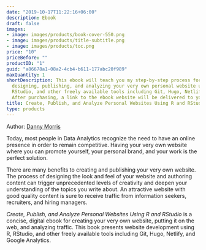 ```yaml
---
date: "2019-10-17T11:22:16+06:00"
description: Ebook
draft: false
images:
- image: images/products/book-cover-550.png
- image: images/products/title-subtitle.png
- image: images/products/toc.png
price: "10"
priceBefore: ""
productID: "1"
guid: "a86678a1-08a2-4cb4-b611-177abc20f989"
maxQuantity: 1
shortDescription: This ebook will teach you my step-by-step process for creating, 
  designing, publishing, and analyzing your very own personal website using R,
  RStudio, and other freely available tools including Git, Hugo, Netlify, and Google Analytics.
  After purchasing, a link to the ebook website will be delivered to your email provided at checkout.
title: Create, Publish, and Analyze Personal Websites Using R and RStudio
type: products
---
```


Author: [Danny Morris](/contact)

Today, most people in Data Analytics recognize the need to have an online presence in order to remain competitive. Having your very own website where you can promote yourself, your personal brand, and your work is the perfect solution. 

There are many benefits to creating and publishing your very own website. The process of designing the look and feel of your website and authoring content can trigger unprecedented levels of creativity and deepen your understanding of the topics you write about. An attractive website with good quality content is sure to receive traffic from information seekers, recruiters, and hiring managers. 

*Create, Publish, and Analyze Personal Websites Using R and RStudio* is a concise, digital ebook for creating your very own website, putting it on the web, and analyzing traffic. This book presents website development using R, RStudio, and other freely available tools including Git, Hugo, Netlify, and Google Analytics.
